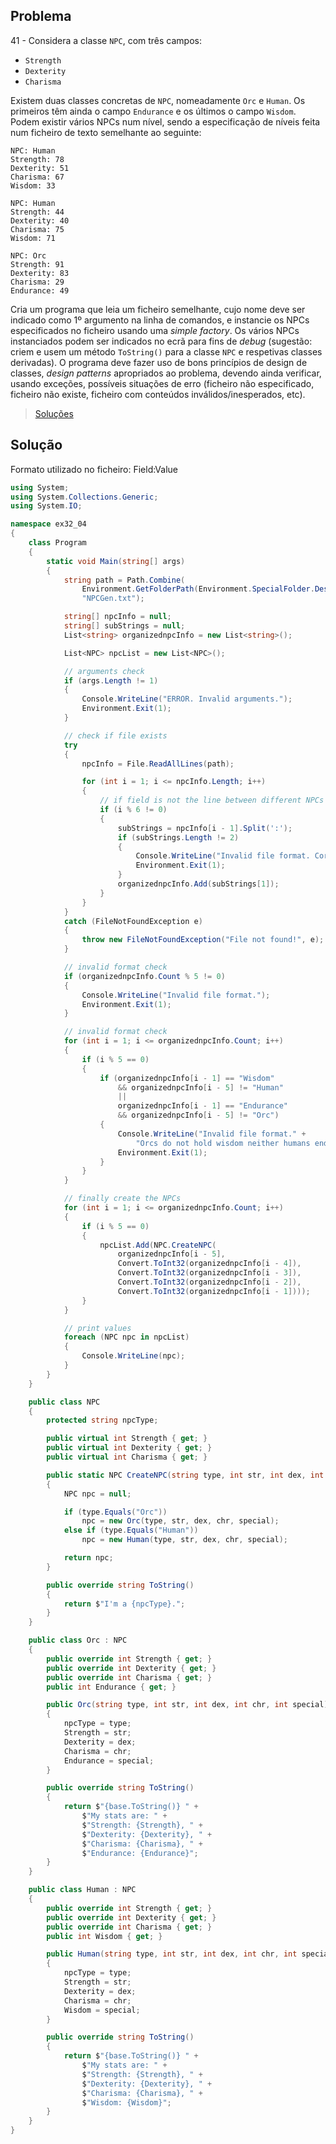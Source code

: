 ## Problema

41 - Considera a classe `NPC`, com três campos:

* `Strength`
* `Dexterity`
* `Charisma`

Existem duas classes concretas de `NPC`, nomeadamente `Orc` e `Human`. Os
primeiros têm ainda o campo `Endurance` e os últimos o campo `Wisdom`. Podem
existir vários NPCs num nível, sendo a especificação de níveis feita num
ficheiro de texto semelhante ao seguinte:

```text
NPC: Human
Strength: 78
Dexterity: 51
Charisma: 67
Wisdom: 33

NPC: Human
Strength: 44
Dexterity: 40
Charisma: 75
Wisdom: 71

NPC: Orc
Strength: 91
Dexterity: 83
Charisma: 29
Endurance: 49
```

Cria um programa que leia um ficheiro semelhante, cujo nome deve ser indicado
como 1º argumento na linha de comandos, e instancie os NPCs especificados no
ficheiro usando uma _simple factory_. Os vários NPCs instanciados podem ser
indicados no ecrã para fins de _debug_ (sugestão: criem e usem um método
`ToString()` para a classe `NPC` e respetivas classes derivadas). O programa
deve fazer uso de bons princípios de design de classes, _design patterns_
apropriados ao problema, devendo ainda verificar, usando exceções, possíveis
situações de erro (ficheiro não especificado, ficheiro não existe, ficheiro
com conteúdos inválidos/inesperados, etc).

> [Soluções](../solucoes/04/041.md)

## Solução

Formato utilizado no ficheiro: Field:Value

```cs
using System;
using System.Collections.Generic;
using System.IO;

namespace ex32_04
{
    class Program
    {
        static void Main(string[] args)
        {
            string path = Path.Combine(
                Environment.GetFolderPath(Environment.SpecialFolder.Desktop),
                "NPCGen.txt");

            string[] npcInfo = null;
            string[] subStrings = null;
            List<string> organizednpcInfo = new List<string>();

            List<NPC> npcList = new List<NPC>();

            // arguments check
            if (args.Length != 1)
            {
                Console.WriteLine("ERROR. Invalid arguments.");
                Environment.Exit(1);
            }

            // check if file exists
            try
            {
                npcInfo = File.ReadAllLines(path);

                for (int i = 1; i <= npcInfo.Length; i++)
                {
                    // if field is not the line between different NPCs
                    if (i % 6 != 0)
                    {
                        subStrings = npcInfo[i - 1].Split(':');
                        if (subStrings.Length != 2)
                        {
                            Console.WriteLine("Invalid file format. Correct format - Field:Value");
                            Environment.Exit(1);
                        }
                        organizednpcInfo.Add(subStrings[1]);
                    }
                }
            }
            catch (FileNotFoundException e)
            {
                throw new FileNotFoundException("File not found!", e);
            }

            // invalid format check
            if (organizednpcInfo.Count % 5 != 0)
            {
                Console.WriteLine("Invalid file format.");
                Environment.Exit(1);
            }

            // invalid format check
            for (int i = 1; i <= organizednpcInfo.Count; i++)
            {
                if (i % 5 == 0)
                {
                    if (organizednpcInfo[i - 1] == "Wisdom"
                        && organizednpcInfo[i - 5] != "Human"
                        ||
                        organizednpcInfo[i - 1] == "Endurance"
                        && organizednpcInfo[i - 5] != "Orc")
                    {
                        Console.WriteLine("Invalid file format." +
                            "Orcs do not hold wisdom neither humans endurance");
                        Environment.Exit(1);
                    }
                }
            }

            // finally create the NPCs
            for (int i = 1; i <= organizednpcInfo.Count; i++)
            {
                if (i % 5 == 0)
                {
                    npcList.Add(NPC.CreateNPC(
                        organizednpcInfo[i - 5],
                        Convert.ToInt32(organizednpcInfo[i - 4]),
                        Convert.ToInt32(organizednpcInfo[i - 3]),
                        Convert.ToInt32(organizednpcInfo[i - 2]),
                        Convert.ToInt32(organizednpcInfo[i - 1])));
                }
            }

            // print values
            foreach (NPC npc in npcList)
            {
                Console.WriteLine(npc);
            }
        }
    }

    public class NPC
    {
        protected string npcType;

        public virtual int Strength { get; }
        public virtual int Dexterity { get; }
        public virtual int Charisma { get; }

        public static NPC CreateNPC(string type, int str, int dex, int chr, int special)
        {
            NPC npc = null;

            if (type.Equals("Orc"))
                npc = new Orc(type, str, dex, chr, special);
            else if (type.Equals("Human"))
                npc = new Human(type, str, dex, chr, special);

            return npc;
        }

        public override string ToString()
        {
            return $"I'm a {npcType}.";
        }
    }

    public class Orc : NPC
    {
        public override int Strength { get; }
        public override int Dexterity { get; }
        public override int Charisma { get; }
        public int Endurance { get; }

        public Orc(string type, int str, int dex, int chr, int special)
        {
            npcType = type;
            Strength = str;
            Dexterity = dex;
            Charisma = chr;
            Endurance = special;
        }

        public override string ToString()
        {
            return $"{base.ToString()} " +
                $"My stats are: " +
                $"Strength: {Strength}, " +
                $"Dexterity: {Dexterity}, " +
                $"Charisma: {Charisma}, " +
                $"Endurance: {Endurance}";
        }
    }

    public class Human : NPC
    {
        public override int Strength { get; }
        public override int Dexterity { get; }
        public override int Charisma { get; }
        public int Wisdom { get; }

        public Human(string type, int str, int dex, int chr, int special)
        {
            npcType = type;
            Strength = str;
            Dexterity = dex;
            Charisma = chr;
            Wisdom = special;
        }

        public override string ToString()
        {
            return $"{base.ToString()} " +
                $"My stats are: " +
                $"Strength: {Strength}, " +
                $"Dexterity: {Dexterity}, " +
                $"Charisma: {Charisma}, " +
                $"Wisdom: {Wisdom}";
        }
    }
}
```